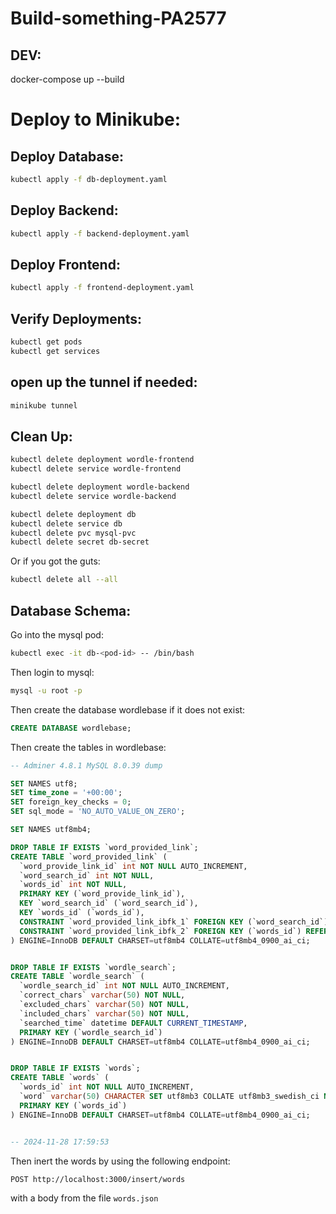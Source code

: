 # Build-something-PA2577


## DEV:
docker-compose up --build

# Deploy to Minikube:
## Deploy Database:

```bash
kubectl apply -f db-deployment.yaml
```

## Deploy Backend:

```bash
kubectl apply -f backend-deployment.yaml
```

## Deploy Frontend:

```bash
kubectl apply -f frontend-deployment.yaml
```

## Verify Deployments:

```bash
kubectl get pods
kubectl get services
```

## open up the tunnel if needed:

```bash
minikube tunnel
```


## Clean Up:
```bash
kubectl delete deployment wordle-frontend
kubectl delete service wordle-frontend

kubectl delete deployment wordle-backend
kubectl delete service wordle-backend

kubectl delete deployment db
kubectl delete service db
kubectl delete pvc mysql-pvc
kubectl delete secret db-secret
```

Or if you got the guts:
```bash
kubectl delete all --all
```

## Database Schema:
Go into the mysql pod:
```bash
kubectl exec -it db-<pod-id> -- /bin/bash
```

Then login to mysql:
```bash
mysql -u root -p
```

Then create the database wordlebase if it does not exist:
```sql
CREATE DATABASE wordlebase;
```

Then create the tables in wordlebase:

```sql
-- Adminer 4.8.1 MySQL 8.0.39 dump

SET NAMES utf8;
SET time_zone = '+00:00';
SET foreign_key_checks = 0;
SET sql_mode = 'NO_AUTO_VALUE_ON_ZERO';

SET NAMES utf8mb4;

DROP TABLE IF EXISTS `word_provided_link`;
CREATE TABLE `word_provided_link` (
  `word_provide_link_id` int NOT NULL AUTO_INCREMENT,
  `word_search_id` int NOT NULL,
  `words_id` int NOT NULL,
  PRIMARY KEY (`word_provide_link_id`),
  KEY `word_search_id` (`word_search_id`),
  KEY `words_id` (`words_id`),
  CONSTRAINT `word_provided_link_ibfk_1` FOREIGN KEY (`word_search_id`) REFERENCES `wordle_search` (`wordle_search_id`),
  CONSTRAINT `word_provided_link_ibfk_2` FOREIGN KEY (`words_id`) REFERENCES `words` (`words_id`)
) ENGINE=InnoDB DEFAULT CHARSET=utf8mb4 COLLATE=utf8mb4_0900_ai_ci;


DROP TABLE IF EXISTS `wordle_search`;
CREATE TABLE `wordle_search` (
  `wordle_search_id` int NOT NULL AUTO_INCREMENT,
  `correct_chars` varchar(50) NOT NULL,
  `excluded_chars` varchar(50) NOT NULL,
  `included_chars` varchar(50) NOT NULL,
  `searched_time` datetime DEFAULT CURRENT_TIMESTAMP,
  PRIMARY KEY (`wordle_search_id`)
) ENGINE=InnoDB DEFAULT CHARSET=utf8mb4 COLLATE=utf8mb4_0900_ai_ci;


DROP TABLE IF EXISTS `words`;
CREATE TABLE `words` (
  `words_id` int NOT NULL AUTO_INCREMENT,
  `word` varchar(50) CHARACTER SET utf8mb3 COLLATE utf8mb3_swedish_ci NOT NULL,
  PRIMARY KEY (`words_id`)
) ENGINE=InnoDB DEFAULT CHARSET=utf8mb4 COLLATE=utf8mb4_0900_ai_ci;


-- 2024-11-28 17:59:53
```


Then inert the words by using the following endpoint:
```bash
POST http://localhost:3000/insert/words
```
with a body from the file `words.json`